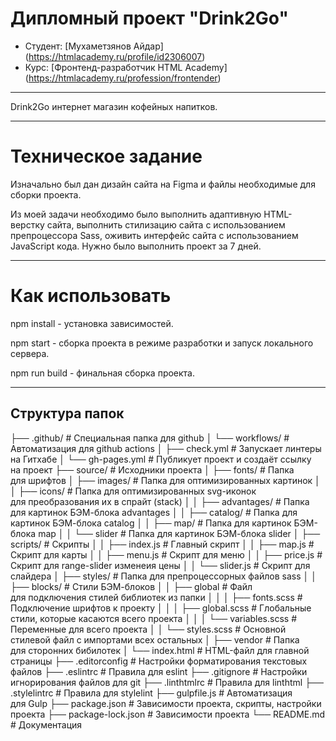 # Дипломный проект "Drink2Go"

* Студент: [Мухаметзянов Айдар] (https://htmlacademy.ru/profile/id2306007)
* Курс: [Фронтенд-разработчик HTML Academy] (https://htmlacademy.ru/profession/frontender)

---

Drink2Go интернет магазин кофейных напитков.

---

# Техническое задание

Изначально был дан дизайн сайта на Figma и файлы необходимые для сборки проекта.

Из моей задачи необходимо было выполнить адаптивную HTML-верстку сайта, выполнить стилизацию сайта
с использованием препроцессора Sass, оживить интерфейс сайта с использованием JavaScript кода.
Нужно было выполнить проект за 7 дней.

---

# Как использовать

npm install - установка зависимостей.

npm start - сборка проекта в режиме разработки и запуск локального сервера.

npm run build - финальная сборка проекта.

---

## Структура папок


├── .github/                      # Специальная папка для github
│   └── workflows/                # Автоматизация для github actions
│       ├── check.yml             # Запускает линтеры на Гитхабе
│       └── gh-pages.yml          # Публикует проект и создаёт ссылку на проект
├── source/                       # Исходники проекта
│   ├── fonts/                    # Папка для шрифтов
│   ├── images/                   # Папка для оптимизированных картинок
│   │   ├── icons/                # Папка для оптимизированных svg-иконок для преобразования их в спрайт (stack)
│   │   ├── advantages/           # Папка для картинок БЭМ-блока advantages
│   │   ├── catalog/              # Папка для картинок БЭМ-блока catalog
│   │   ├── map/                  # Папка для картинок БЭМ-блока map
│   │   └── slider                # Папка для картинок БЭМ-блока slider
│   ├── scripts/                  # Скрипты
│   │   ├── index.js              # Главный скрипт
│   │   ├── map.js                # Скрипт для карты
│   │   ├── menu.js               # Скрипт для меню
│   │   ├── price.js              # Скрипт для range-slider изменеия цены
│   │   └── slider.js             # Скрипт для слайдера
│   ├── styles/                   # Папка для препроцессорных файлов sass
│   │   ├── blocks/               # Стили БЭМ-блоков
│   │   ├── global                # Файл для подключения стилей библиотек из папки
│   │   │   ├── fonts.scss        # Подключение шрифтов к проекту
│   │   │   ├── global.scss       # Глобальные стили, которые касаются всего проекта
│   │   │   └── variables.scss    # Переменные для всего проекта
│   │   └── styles.scss           # Основной стилевой файл с импортами всех остальных
│   ├── vendor                    # Папка для сторонних бибилотек
│   └── index.html                # HTML-файл для главной страницы
├── .editorconfig                 # Настройки форматирования текстовых файлов
├── .eslintrc                     # Правила для eslint
├── .gitignore                    # Настройки игнорирования файлов для git
├── .linthtmlrc                   # Правила для linthtml
├── .stylelintrc                  # Правила для stylelint
├── gulpfile.js                   # Автоматизация для Gulp
├── package.json                  # Зависимости проекта, скрипты, настройки проекта
├── package-lock.json             # Зависимости проекта
└── README.md                     # Документация

